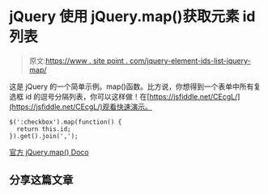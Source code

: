 # jQuery 使用 jQuery.map()获取元素 id 列表

> 原文:[https://www . site point . com/jquery-element-ids-list-jquery-map/](https://www.sitepoint.com/jquery-element-ids-list-jquery-map/)

这是 jQuery 的一个简单示例。map()函数。比方说，你想得到一个表单中所有复选框 id 的逗号分隔列表，你可以这样做！在[https://jsfiddle.net/CEcgL/](https://jsfiddle.net/CEcgL/)观看快速演示。

```
$(':checkbox').map(function() {
  return this.id;
}).get().join(',');
```

[官方 jQuery.map() Doco](http://api.jquery.com/map/)

## 分享这篇文章